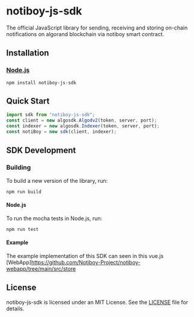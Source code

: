 # notiboy-js-sdk
 The official JavaScript library for sending, receiving and storing on-chain notifications on algorand blockchain via notiboy smart contract.

## Installation
### [Node.js](https://nodejs.org/en/download/)
```
npm install notiboy-js-sdk
```
## Quick Start
```javascript
import sdk from "notiboy-js-sdk";
const client = new algosdk.Algodv2(token, server, port);
const indexer = new algosdk.Indexer(token, server, port);
const notiBoy = new sdk(client, indexer);
```
## SDK Development
### Building

To build a new version of the library, run:

```
npm run build
```
#### Node.js

To run the mocha tests in Node.js, run:
```
npm run test
```
#### Example
The example implementation of this SDK can seen in this vue.js [WebApp]https://github.com/Notiboy-Project/notiboy-webapp/tree/main/src/store

## License
notiboy-js-sdk is licensed under an MIT License. See the [LICENSE](https://github.com/Notiboy-Project/notiboy-js-sdk/blob/main/LICENSE) file for details.